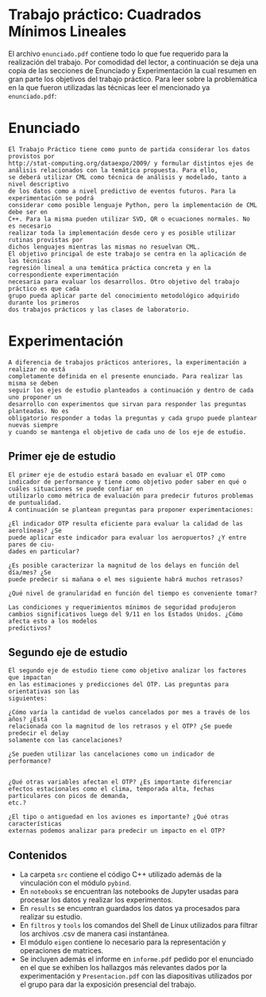 # Trabajo práctico: Cuadrados Mínimos Lineales
El archivo `enunciado.pdf` contiene todo lo que fue requerido para la realización del trabajo.
Por comodidad del lector, a continuación se deja una copia de las secciones de Enunciado y Experimentación la cual resumen en gran parte los objetivos del trabajo práctico. Para leer sobre la problemática en la que fueron utilizadas las técnicas leer el mencionado ya `enunciado.pdf`:

# Enunciado

```
El Trabajo Práctico tiene como punto de partida considerar los datos provistos por
http://stat-computing.org/dataexpo/2009/ y formular distintos ejes de análisis relacionados con la temática propuesta. Para ello,
se deberá utilizar CML como técnica de análisis y modelado, tanto a nivel descriptivo
de los datos como a nivel predictivo de eventos futuros. Para la experimentación se podrá
considerar como posible lenguaje Python, pero la implementación de CML debe ser en
C++. Para la misma pueden utilizar SVD, QR o ecuaciones normales. No es necesario
realizar toda la implementación desde cero y es posible utilizar rutinas provistas por
dichos lenguajes mientras las mismas no resuelvan CML.
El objetivo principal de este trabajo se centra en la aplicación de las técnicas
regresión lineal a una temática práctica concreta y en la correspondiente experimentación
necesaria para evaluar los desarrollos. Otro objetivo del trabajo práctico es que cada
grupo pueda aplicar parte del conocimiento metodológico adquirido durante los primeros
dos trabajos prácticos y las clases de laboratorio.

```

# Experimentación

```
A diferencia de trabajos prácticos anteriores, la experimentación a realizar no está
completamente definida en el presente enunciado. Para realizar las misma se deben
seguir los ejes de estudio planteados a continuación y dentro de cada uno proponer un
desarrollo con experimentos que sirvan para responder las preguntas planteadas. No es
obligatorio responder a todas la preguntas y cada grupo puede plantear nuevas siempre
y cuando se mantenga el objetivo de cada uno de los eje de estudio.

```
## Primer eje de estudio

```
El primer eje de estudio estará basado en evaluar el OTP como indicador de performance y tiene como objetivo poder saber en qué o cuáles situaciones se puede confiar en
utilizarlo como métrica de evaluación para predecir futuros problemas de puntualidad.
A continuación se plantean preguntas para proponer experimentaciones:

¿El indicador OTP resulta eficiente para evaluar la calidad de las aerolíneas? ¿Se
puede aplicar este indicador para evaluar los aeropuertos? ¿Y entre pares de ciu-
dades en particular?

¿Es posible caracterizar la magnitud de los delays en función del día/mes? ¿Se
puede predecir si mañana o el mes siguiente habrá muchos retrasos?

¿Qué nivel de granularidad en función del tiempo es conveniente tomar?

Las condiciones y requerimientos mínimos de seguridad produjeron cambios significativos luego del 9/11 en los Estados Unidos. ¿Cómo afecta esto a los modelos
predictivos?
```

## Segundo eje de estudio

```
El segundo eje de estudio tiene como objetivo analizar los factores que impactan
en las estimaciones y predicciones del OTP. Las preguntas para orientativas son las
siguientes:

¿Cómo varía la cantidad de vuelos cancelados por mes a través de los años? ¿Está
relacionada con la magnitud de los retrasos y el OTP? ¿Se puede predecir el delay
solamente con las cancelaciones?

¿Se pueden utilizar las cancelaciones como un indicador de performance?


¿Qué otras variables afectan el OTP? ¿Es importante diferenciar efectos estacionales como el clima, temporada alta, fechas particulares con picos de demanda,
etc.?

¿El tipo o antiguedad en los aviones es importante? ¿Qué otras características
externas podemos analizar para predecir un impacto en el OTP?
```
## Contenidos
- La carpeta `src` contiene el código C++ utilizado además de la vinculación con el módulo `pybind`. 
- En `notebooks` se encuentran las notebooks de Jupyter usadas para procesar los datos y realizar los experimentos.
- En `results` se encuentran guardados los datos ya procesados para realizar su estudio.
- En `filtros` y `tools` los comandos del Shell de Linux utilizados para filtrar los archivos .csv de manera casi instantánea.
- El módulo `eigen` contiene lo necesario para la representación y operaciones de matrices.
- Se incluyen además el informe en `informe.pdf` pedido por el enunciado en el que se exhiben los hallazgos más relevantes dados por la experimentación y `Presentacion.pdf` con las diapositivas utilizados por el grupo para dar la exposición presencial del trabajo.
